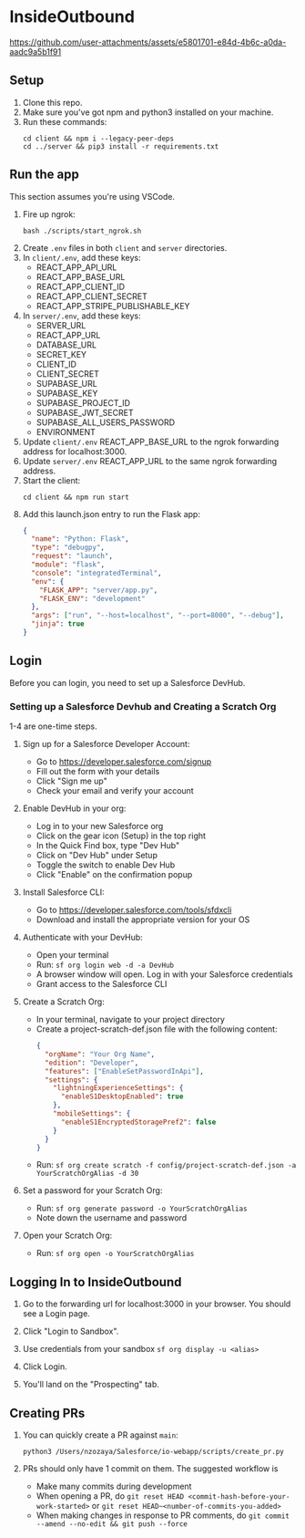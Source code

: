 # InsideOutbound

https://github.com/user-attachments/assets/e5801701-e84d-4b6c-a0da-aadc9a5b1f91


## Setup

1. Clone this repo.
2. Make sure you've got npm and python3 installed on your machine.
3. Run these commands:
   ```
   cd client && npm i --legacy-peer-deps
   cd ../server && pip3 install -r requirements.txt
   ```

## Run the app

This section assumes you're using VSCode.

1. Fire up ngrok:
   ```
   bash ./scripts/start_ngrok.sh
   ```
2. Create `.env` files in both `client` and `server` directories.
3. In `client/.env`, add these keys:
   - REACT_APP_API_URL
   - REACT_APP_BASE_URL
   - REACT_APP_CLIENT_ID
   - REACT_APP_CLIENT_SECRET
   - REACT_APP_STRIPE_PUBLISHABLE_KEY
4. In `server/.env`, add these keys:
   - SERVER_URL
   - REACT_APP_URL
   - DATABASE_URL
   - SECRET_KEY
   - CLIENT_ID
   - CLIENT_SECRET
   - SUPABASE_URL
   - SUPABASE_KEY
   - SUPABASE_PROJECT_ID
   - SUPABASE_JWT_SECRET
   - SUPABASE_ALL_USERS_PASSWORD
   - ENVIRONMENT
5. Update `client/.env` REACT_APP_BASE_URL to the ngrok forwarding address for localhost:3000.
6. Update `server/.env` REACT_APP_URL to the same ngrok forwarding address.
7. Start the client:
   ```
   cd client && npm run start
   ```
8. Add this launch.json entry to run the Flask app:
   ```json
   {
     "name": "Python: Flask",
     "type": "debugpy",
     "request": "launch",
     "module": "flask",
     "console": "integratedTerminal",
     "env": {
       "FLASK_APP": "server/app.py",
       "FLASK_ENV": "development"
     },
     "args": ["run", "--host=localhost", "--port=8000", "--debug"],
     "jinja": true
   }
   ```

## Login

Before you can login, you need to set up a Salesforce DevHub.

### Setting up a Salesforce Devhub and Creating a Scratch Org

1-4 are one-time steps. 

1. Sign up for a Salesforce Developer Account:
   - Go to https://developer.salesforce.com/signup
   - Fill out the form with your details
   - Click "Sign me up"
   - Check your email and verify your account

2. Enable DevHub in your org:
   - Log in to your new Salesforce org
   - Click on the gear icon (Setup) in the top right
   - In the Quick Find box, type "Dev Hub"
   - Click on "Dev Hub" under Setup
   - Toggle the switch to enable Dev Hub
   - Click "Enable" on the confirmation popup

3. Install Salesforce CLI:
   - Go to https://developer.salesforce.com/tools/sfdxcli
   - Download and install the appropriate version for your OS

4. Authenticate with your DevHub:
   - Open your terminal
   - Run: `sf org login web -d -a DevHub`
   - A browser window will open. Log in with your Salesforce credentials
   - Grant access to the Salesforce CLI

5. Create a Scratch Org:
   - In your terminal, navigate to your project directory
   - Create a project-scratch-def.json file with the following content:
     ```json
     {
       "orgName": "Your Org Name",
       "edition": "Developer",
       "features": ["EnableSetPasswordInApi"],
       "settings": {
         "lightningExperienceSettings": {
           "enableS1DesktopEnabled": true
         },
         "mobileSettings": {
           "enableS1EncryptedStoragePref2": false
         }
       }
     }
     ```
   - Run: `sf org create scratch -f config/project-scratch-def.json -a YourScratchOrgAlias -d 30`

6. Set a password for your Scratch Org:
   - Run: `sf org generate password -o YourScratchOrgAlias`
   - Note down the username and password

7. Open your Scratch Org:
   - Run: `sf org open -o YourScratchOrgAlias`

## Logging In to InsideOutbound

1. Go to the forwarding url for localhost:3000 in your browser. You should see a Login page.

2. Click "Login to Sandbox".

3. Use credentials from your sandbox `sf org display -u <alias>`

4. Click Login.

5. You'll land on the "Prospecting" tab.

## Creating PRs

1. You can quickly create a PR against `main`:
   ```
   python3 /Users/nzozaya/Salesforce/io-webapp/scripts/create_pr.py
   ```

2. PRs should only have 1 commit on them. The suggested workflow is 
   - Make many commits during development
   - When opening a PR, do `git reset HEAD <commit-hash-before-your-work-started>` or `git reset HEAD~<number-of-commits-you-added>`
   - When making changes in response to PR comments, do `git commit --amend --no-edit && git push --force`
